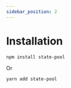 ```yaml
---
sidebar_position: 2
---
```


# Installation
```bash
npm install state-pool
```

Or 

```bash
yarn add state-pool
```
